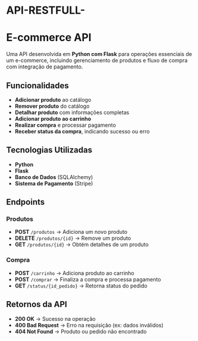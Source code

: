 # API-RESTFULL-
# E-commerce API  

Uma API desenvolvida em **Python com Flask** para operações essenciais de um e-commerce, incluindo gerenciamento de produtos e fluxo de compra com integração de pagamento.  

## Funcionalidades  

- **Adicionar produto** ao catálogo  
- **Remover produto** do catálogo  
- **Detalhar produto** com informações completas  
- **Adicionar produto ao carrinho**  
- **Realizar compra** e processar pagamento  
- **Receber status da compra**, indicando sucesso ou erro  

## Tecnologias Utilizadas  

- **Python**  
- **Flask**  
- **Banco de Dados** (SQLAlchemy)  
- **Sistema de Pagamento** (Stripe) 


## Endpoints  

### Produtos  

- **POST** `/produtos` → Adiciona um novo produto  
- **DELETE** `/produtos/{id}` → Remove um produto  
- **GET** `/produtos/{id}` → Obtém detalhes de um produto  

### Compra  

- **POST** `/carrinho` → Adiciona produto ao carrinho  
- **POST** `/comprar` → Finaliza a compra e processa pagamento  
- **GET** `/status/{id_pedido}` → Retorna status do pedido  

## Retornos da API  

- **200 OK** → Sucesso na operação  
- **400 Bad Request** → Erro na requisição (ex: dados inválidos)  
- **404 Not Found** → Produto ou pedido não encontrado  

